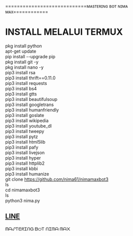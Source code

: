 
============================ᴍᴀsᴛᴇʀɪɴɢ ʙᴏᴛ ɴɪᴍᴀ ᴍᴀx============ <br>

# INSTALL MELALUI TERMUX<br>
pkg install python<br>
apt-get update<br>
pip install --upgrade pip<br>
pkg install git -y<br>
pkg install nano -y<br>
pip3 install rsa<br>
pip3 install thrift==0.11.0<br>
pip3 install requests<br>
pip3 install bs4<br>
pip3 install gtts<br>
pip3 install beautifulsoup<br>
pip3 install googletrans<br>
pip3 install humanfriendly<br>
pip3 install goslate<br>
pip3 install wikipedia<br>
pip3 install youtube_dl<br>
pip3 install tweepy<br>
pip3 install pytz<br>
pip3 install html5lib<br>
pip3 install pafy<br>
pip3 install livejson<br>
pip3 install hyper<br>
pip3 install httplib2<br>
pip3 install kbbi<br>
pip3 install humanize<br>
git clone https://github.com/nima61/nimamaxbot3<br>
ls<br>
cd nimamaxbot3<br>
ls<br>
python3 nima.py<br>
## [LINE](http://line.me/ti/p/~max_pv)


ᗰᗩᔑᎢᗴᖇᏆᑎᏀ ᗷᝪᎢ ᑎᏆᗰᗩ ᗰᗩ᙭
